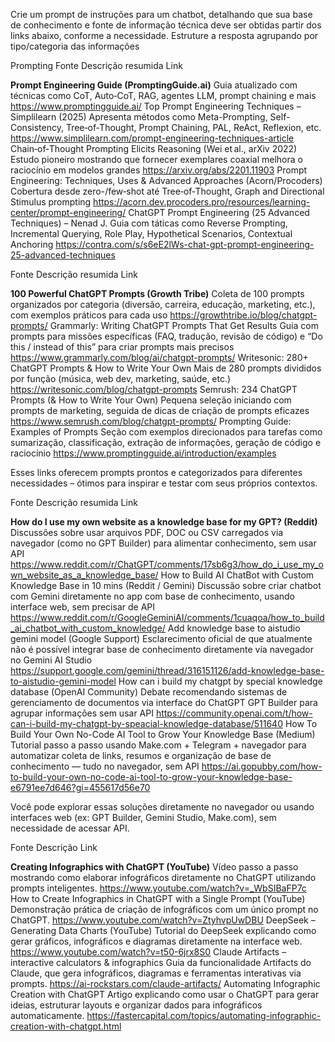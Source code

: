 Crie um prompt de instruções para um chatbot, detalhando que sua base de conhecimento e fonte de informação técnica deve ser obtidas partir dos links abaixo, conforme a necessidade. Estruture a resposta agrupando por tipo/categoria das informações 

Prompting 
Fonte	Descrição resumida	Link

**Prompt Engineering Guide (PromptingGuide.ai)**	Guia atualizado com técnicas como CoT, Auto‑CoT, RAG, agentes LLM, prompt chaining e mais  	https://www.promptingguide.ai/
Top Prompt Engineering Techniques – Simplilearn (2025)	Apresenta métodos como Meta-Prompting, Self-Consistency, Tree‑of‑Thought, Prompt Chaining, PAL, ReAct, Reflexion, etc. 	https://www.simplilearn.com/prompt-engineering-techniques-article
Chain‑of‑Thought Prompting Elicits Reasoning (Wei et al., arXiv 2022)	Estudo pioneiro mostrando que fornecer exemplares coaxial melhora o raciocínio em modelos grandes 	https://arxiv.org/abs/2201.11903
Prompt Engineering: Techniques, Uses & Advanced Approaches (Acorn/Procoders)	Cobertura desde zero-/few‑shot até Tree‑of‑Thought, Graph and Directional Stimulus prompting 	https://acorn.dev.procoders.pro/resources/learning-center/prompt-engineering/
ChatGPT Prompt Engineering (25 Advanced Techniques) – Nenad J.	Guia com táticas como Reverse Prompting, Incremental Querying, Role Play, Hypothetical Scenarios, Contextual Anchoring 	https://contra.com/s/s6eE2lWs-chat-gpt-prompt-engineering-25-advanced-techniques

Fonte	Descrição resumida	Link

**100 Powerful ChatGPT Prompts (Growth Tribe)**	Coleta de 100 prompts organizados por categoria (diversão, carreira, educação, marketing, etc.), com exemplos práticos para cada uso  	https://growthtribe.io/blog/chatgpt-prompts/
Grammarly: Writing ChatGPT Prompts That Get Results	Guia com prompts para missões específicas (FAQ, tradução, revisão de código) e “Do this / instead of this” para criar prompts mais precisos 	https://www.grammarly.com/blog/ai/chatgpt-prompts/
Writesonic: 280+ ChatGPT Prompts & How to Write Your Own	Mais de 280 prompts divididos por função (música, web dev, marketing, saúde, etc.) 	https://writesonic.com/blog/chatgpt-prompts
Semrush: 234 ChatGPT Prompts (& How to Write Your Own)	Pequena seleção iniciando com prompts de marketing, seguida de dicas de criação de prompts eficazes 	https://www.semrush.com/blog/chatgpt-prompts/
Prompting Guide: Examples of Prompts	Seção com exemplos direcionados para tarefas como sumarização, classificação, extração de informações, geração de código e raciocínio 	https://www.promptingguide.ai/introduction/examples


Esses links oferecem prompts prontos e categorizados para diferentes necessidades – ótimos para inspirar e testar com seus próprios contextos.

Fonte	Descrição resumida	Link

**How do I use my own website as a knowledge base for my GPT? (Reddit)**	Discussões sobre usar arquivos PDF, DOC ou CSV carregados via navegador (como no GPT Builder) para alimentar conhecimento, sem usar API  	https://www.reddit.com/r/ChatGPT/comments/17sb6g3/how_do_i_use_my_own_website_as_a_knowledge_base/
How to Build AI ChatBot with Custom Knowledge Base in 10 mins (Reddit / Gemini)	Discussão sobre criar chatbot com Gemini diretamente no app com base de conhecimento, usando interface web, sem precisar de API 	https://www.reddit.com/r/GoogleGeminiAI/comments/1cuaqoa/how_to_build_ai_chatbot_with_custom_knowledge/
Add knowledge base to aistudio gemini model (Google Support)	Esclarecimento oficial de que atualmente não é possível integrar base de conhecimento diretamente via navegador no Gemini AI Studio 	https://support.google.com/gemini/thread/316151126/add-knowledge-base-to-aistudio-gemini-model
How can i build my chatgpt by special knowledge database (OpenAI Community)	Debate recomendando sistemas de gerenciamento de documentos via interface do ChatGPT GPT Builder para agrupar informações sem usar API 	https://community.openai.com/t/how-can-i-build-my-chatgpt-by-speacial-knowledge-database/511640
How To Build Your Own No-Code AI Tool to Grow Your Knowledge Base (Medium)	Tutorial passo a passo usando Make.com + Telegram + navegador para automatizar coleta de links, resumos e organização de base de conhecimento — tudo no navegador, sem API 	https://ai.gopubby.com/how-to-build-your-own-no-code-ai-tool-to-grow-your-knowledge-base-e6791ee7d646?gi=455617d56e70


Você pode explorar essas soluções diretamente no navegador ou usando interfaces web (ex: GPT Builder, Gemini Studio, Make.com), sem necessidade de acessar API.




Fonte	Descrição	Link

**Creating Infographics with ChatGPT (YouTube)**	Vídeo passo a passo mostrando como elaborar infográficos diretamente no ChatGPT utilizando prompts inteligentes.  	https://www.youtube.com/watch?v=_WbSIBaFP7c
How to Create Infographics in ChatGPT with a Single Prompt (YouTube)	Demonstração prática de criação de infográficos com um único prompt no ChatGPT. 	https://www.youtube.com/watch?v=ZtyhvpUwDBU
DeepSeek – Generating Data Charts (YouTube)	Tutorial do DeepSeek explicando como gerar gráficos, infográficos e diagramas diretamente na interface web. 	https://www.youtube.com/watch?v=t50-6jrx8S0
Claude Artifacts – interactive calculators & infographics	Guia da funcionalidade Artifacts do Claude, que gera infográficos, diagramas e ferramentas interativas via prompts. 	https://ai-rockstars.com/claude-artifacts/
Automating Infographic Creation with ChatGPT	Artigo explicando como usar o ChatGPT para gerar ideias, estruturar layouts e organizar dados para infográficos automaticamente. 	https://fastercapital.com/topics/automating-infographic-creation-with-chatgpt.html




